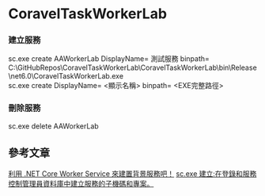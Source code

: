 # CoravelTaskWorkerLab
 
### 建立服務
sc.exe create AAWorkerLab DisplayName= 測試服務 binpath= C:\GitHubRepos\CoravelTaskWorkerLab\CoravelTaskWorkerLab\bin\Release\net6.0\CoravelTaskWorkerLab.exe   
sc.exe create <ServiceName> DisplayName= <顯示名稱> binpath= <EXE完整路徑>   

### 刪除服務
sc.exe delete AAWorkerLab

## 參考文章
[利用 .NET Core Worker Service 來建置背景服務吧！](https://www.gss.com.tw/blog/net-core-worker-service)
[sc.exe 建立:在登錄和服務控制管理員資料庫中建立服務的子機碼和專案。](https://docs.microsoft.com/zh-tw/windows-server/administration/windows-commands/sc-create)
